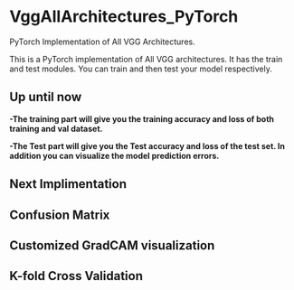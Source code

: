 # VggAllArchitectures_PyTorch
PyTorch Implementation of All VGG Architectures. 

This is a PyTorch implementation of All VGG architectures. 
It has the train and test modules. You can train and then test your model respectively.

Up until now
-
<B>-The training part will give you the training accuracy and loss of both training and val dataset.</B>

<B>-The Test part will give you the Test accuracy and loss of the test set. In addition you can visualize the model prediction errors.</B>

Next Implimentation
-
Confusion Matrix
-
Customized GradCAM visualization
-
K-fold Cross Validation
-
